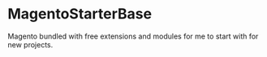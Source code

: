 MagentoStarterBase
==================

Magento bundled with free extensions and modules for me to start with for new projects.
